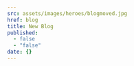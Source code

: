 ```yaml
---
src: assets/images/heroes/blogmoved.jpg
href: blog
title: New Blog
published: 
  - false
  - "false"
date: {}
---
```


